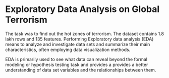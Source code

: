 # Exploratory Data Analysis on Global Terrorism

The task was to find out the hot zones of terrorism. The dataset contains 1.8 lakh rows and 135 features. Performing Exploratory data analysis (EDA) means to analyze and investigate data sets and summarize their main characteristics, often employing data visualization methods.

EDA is primarily used to see what data can reveal beyond the formal modeling or hypothesis testing task and provides a provides a better understanding of data set variables and the relationships between them.
